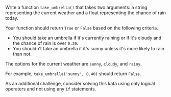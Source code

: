 Write a function `take_umbrella()` that takes two arguments: a string representing the current weather and a float representing the chance of rain today.

Your function should return `True` or `False` based on the following criteria.

* You should take an umbrella if it's currently raining or if it's cloudy and the chance of rain is over `0.20`.
* You shouldn't take an umbrella if it's sunny unless it's more likely to rain than not.

The options for the current weather are `sunny`, `cloudy`, and `rainy`.

For example, `take_umbrella('sunny', 0.40)` should return `False`.

As an additional challenge, consider solving this kata using only logical operaters and not using any `if` statements.